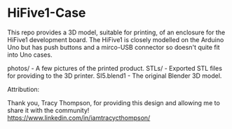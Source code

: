 # HiFive1-Case

This repo provides a 3D model, suitable for printing, of an enclosure for the HiFive1 development board. The HiFive1 is closely modelled on the Arduino Uno but has push buttons and a mirco-USB connector so doesn't quite fit into Uno cases.

photos/ - A few pictures of the printed product.
STLs/ - Exported STL files for providing to the 3D printer.
SI5.blend1 - The original Blender 3D model.

Attribution:

Thank you, Tracy Thompson, for providing this design and allowing me to share it with the community!
https://www.linkedin.com/in/iamtracycthompson/
